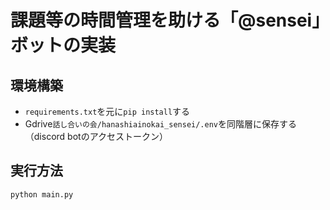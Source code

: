 # 課題等の時間管理を助ける「@sensei」ボットの実装

## 環境構築
- `requirements.txt`を元に`pip install`する
- Gdrive`話し合いの会/hanashiainokai_sensei/.env`を同階層に保存する（discord botのアクセストークン）

## 実行方法
`python main.py`
